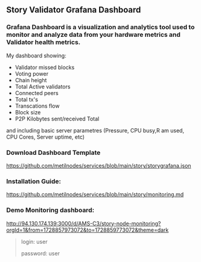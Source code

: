 ## Story Validator Grafana Dashboard

### Grafana Dashboard is a visualization and analytics tool used to monitor and analyze data from your hardware metrics and Validator health metrics.

My dashboard showing:
- Validator missed blocks
- Voting power
- Chain height
- Total Active validators
- Connected peers
- Total tx's
- Transcations flow
- Block size
- P2P Kilobytes sent/received Total

and including basic server parametres (Pressure, CPU busy,R am used, CPU Cores, Server uptime, etc)

### Download Dashboard Template
https://github.com/metilnodes/services/blob/main/story/storygrafana.json

### Installation Guide:
https://github.com/metilnodes/services/blob/main/story/monitoring.md

### Demo Monitoring dashboard:
http://94.130.174.139:3000/d/AMS-C3/story-node-monitoring?orgId=1&from=1728857973072&to=1728859773072&theme=dark

> login: user
>
> password: user